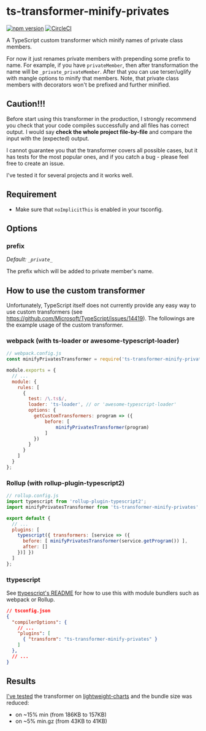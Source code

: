# ts-transformer-minify-privates

[![npm version](https://badge.fury.io/js/ts-transformer-minify-privates.svg)](https://www.npmjs.com/package/ts-transformer-minify-privates)
[![CircleCI](https://img.shields.io/circleci/build/github/timocov/ts-transformer-minify-privates.svg)](https://circleci.com/gh/timocov/ts-transformer-minify-privates)

A TypeScript custom transformer which minify names of private class members.

For now it just renames private members with prepending some prefix to name.
For example, if you have `privateMember`, then after transformation the name will be `_private_privateMember`.
After that you can use terser/uglify with mangle options to minify that members.
Note, that private class members with decorators won't be prefixed and further minified.

## Caution!!!

Before start using this transformer in the production, I strongly recommend you check that your code compiles successfully and all files has correct output.
I would say **check the whole project file-by-file** and compare the input with the (expected) output.

I cannot guarantee you that the transformer covers all possible cases, but it has tests for the most popular ones, and if you catch a bug - please feel free to create an issue.

I've tested it for several projects and it works well.

## Requirement

- Make sure that `noImplicitThis` is enabled in your tsconfig.

## Options

### prefix

*Default: `_private_`*

The prefix which will be added to private member's name.

## How to use the custom transformer

Unfortunately, TypeScript itself does not currently provide any easy way to use custom transformers (see https://github.com/Microsoft/TypeScript/issues/14419).
The followings are the example usage of the custom transformer.

### webpack (with ts-loader or awesome-typescript-loader)

```js
// webpack.config.js
const minifyPrivatesTransformer = require('ts-transformer-minify-privates').default;

module.exports = {
  // ...
  module: {
    rules: [
      {
        test: /\.ts$/,
        loader: 'ts-loader', // or 'awesome-typescript-loader'
        options: {
          getCustomTransformers: program => ({
              before: [
                  minifyPrivatesTransformer(program)
              ]
          })
        }
      }
    ]
  }
};

```

### Rollup (with rollup-plugin-typescript2)

```js
// rollup.config.js
import typescript from 'rollup-plugin-typescript2';
import minifyPrivatesTransformer from 'ts-transformer-minify-privates';

export default {
  // ...
  plugins: [
    typescript({ transformers: [service => ({
      before: [ minifyPrivatesTransformer(service.getProgram()) ],
      after: []
    })] })
  ]
};
```

### ttypescript

See [ttypescript's README](https://github.com/cevek/ttypescript/blob/master/README.md) for how to use this with module bundlers such as webpack or Rollup.

```json
// tsconfig.json
{
  "compilerOptions": {
    // ...
    "plugins": [
      { "transform": "ts-transformer-minify-privates" }
    ]
  },
  // ...
}
```

## Results

[I've tested](https://github.com/tradingview/lightweight-charts/commit/9454d575fd1496224a2487d02baaacaf2713b64c) the transformer on [lightweight-charts](https://github.com/tradingview/lightweight-charts) and the bundle size was reduced:

- on ~15% min (from 186KB to 157KB)
- on ~5% min.gz (from 43KB to 41KB)
